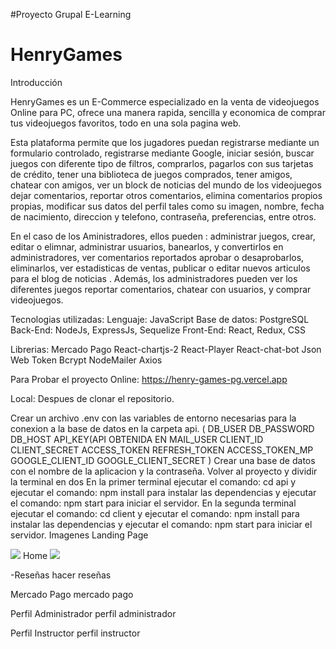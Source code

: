 #Proyecto Grupal E-Learning
# HenryGames


Introducción


HenryGames es un E-Commerce especializado en la venta de videojuegos Online para PC, ofrece una manera rapida, sencilla y economica de comprar tus videojuegos favoritos, todo en una sola pagina web.

Esta plataforma permite que los jugadores puedan registrarse mediante un formulario controlado, registrarse mediante Google, iniciar sesión, buscar juegos con diferente tipo de filtros, comprarlos, pagarlos con sus tarjetas de crédito, tener una biblioteca de juegos comprados,  tener amigos, chatear con amigos, ver un block de noticias del mundo de los videojuegos dejar comentarios, reportar otros comentarios, elimina comentarios propios propias, modificar sus datos del perfil tales como su imagen, nombre, fecha de nacimiento, direccion y telefono, contraseña, preferencias, entre otros.

En el caso de los Aministradores, ellos pueden : administrar juegos, crear, editar o elimnar, administrar usuarios, banearlos, y convertirlos en administradores,  ver comentarios reportados aprobar o desaprobarlos, eliminarlos,  ver estadisticas de ventas, publicar o editar nuevos articulos para el blog de noticias . Además, los administradores pueden ver los diferentes juegos reportar comentarios, chatear con usuarios, y comprar videojuegos.

Tecnologias utilizadas:
Lenguaje: JavaScript
Base de datos: PostgreSQL
Back-End: NodeJs, ExpressJs, Sequelize
Front-End: React, Redux, CSS

Librerias: Mercado Pago React-chartjs-2 React-Player React-chat-bot Json Web Token Bcrypt NodeMailer Axios

Para Probar el proyecto
Online:
https://henry-games-pg.vercel.app

Local: Despues de clonar el repositorio.

Crear un archivo .env con las variables de entorno necesarias para la conexion a la base de datos en la carpeta api. (  DB_USER 
  DB_PASSWORD
  DB_HOST
  API_KEY(API OBTENIDA EN 
MAIL_USER
CLIENT_ID
CLIENT_SECRET
ACCESS_TOKEN
REFRESH_TOKEN
ACCESS_TOKEN_MP
GOOGLE_CLIENT_ID
GOOGLE_CLIENT_SECRET
)
Crear una base de datos con el nombre de la aplicacion y la contraseña.
Volver al proyecto y dividir la terminal en dos
En la primer terminal ejecutar el comando: cd api y ejecutar el comando: npm install para instalar las dependencias y ejecutar el comando: npm start para iniciar el servidor.
En la segunda terminal ejecutar el comando: cd client y ejecutar el comando: npm install para instalar las dependencias y ejecutar el comando: npm start para iniciar el servidor.
Imagenes
Landing Page

<img src ="https://media.discordapp.net/attachments/969781799876177925/998722218588635136/unknown.png?width=1091&height=559"/>
Home

<img src ="[https://media.discordapp.net/attachments/969781799876177925/998722218588635136/unknown.png?width=1091&height=559](https://media.discordapp.net/attachments/969781799876177925/998723194842271864/unknown.png?width=927&height=469)"/>




-Reseñas hacer reseñas

Mercado Pago
mercado pago

Perfil Administrador
perfil administrador

Perfil Instructor
perfil instructor
